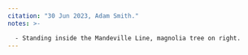 ```yaml
---
citation: "30 Jun 2023, Adam Smith."
notes: >-

  - Standing inside the Mandeville Line, magnolia tree on right.
---
```



